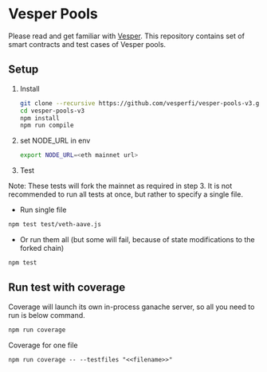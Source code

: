 # Vesper Pools

Please read and get familiar with [Vesper](https://docs.vesper.finance/). This repository contains set of smart contracts and test cases of Vesper pools.

## Setup

1. Install 

   ```sh
   git clone --recursive https://github.com/vesperfi/vesper-pools-v3.git
   cd vesper-pools-v3
   npm install 
   npm run compile
   ```
2. set NODE_URL in env
    ```sh
    export NODE_URL=<eth mainnet url>
    ```

3. Test

Note: These tests will fork the mainnet as required in step 3. It is not recommended to run all tests at once, but rather to specify a single file.

  - Run single file
   ```sh
   npm test test/veth-aave.js
   ```

  - Or run them all (but some will fail, because of state modifications to the forked chain)
   ```sh
   npm test
   ```
   
## Run test with coverage

Coverage will launch its own in-process ganache server, so all you need to run is below command.
```sh
npm run coverage
```
Coverage for one file
```
npm run coverage -- --testfiles "<<filename>>"
```

